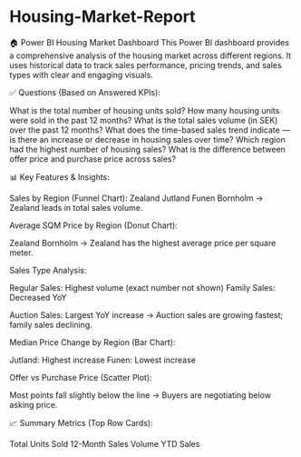 # Housing-Market-Report
🏠 Power BI Housing Market Dashboard
This Power BI dashboard provides a comprehensive analysis of the housing market across different regions.
It uses historical data to track sales performance, pricing trends, and sales types with clear and engaging visuals.

✅ Questions (Based on Answered KPIs):

What is the total number of housing units sold?
How many housing units were sold in the past 12 months?
What is the total sales volume (in SEK) over the past 12 months?
What does the time-based sales trend indicate — is there an increase or decrease in housing sales over time?
Which region had the highest number of housing sales?
What is the difference between offer price and purchase price across sales?

📊 Key Features & Insights:

Sales by Region (Funnel Chart):
Zealand
Jutland
Funen
Bornholm
→ Zealand leads in total sales volume.

Average SQM Price by Region (Donut Chart):

Zealand
Bornholm
→ Zealand has the highest average price per square meter.

Sales Type Analysis:

Regular Sales: Highest volume (exact number not shown)
Family Sales: Decreased YoY

Auction Sales: Largest YoY increase
→ Auction sales are growing fastest; family sales declining.

Median Price Change by Region (Bar Chart):

Jutland: Highest increase 
Funen: Lowest increase 

Offer vs Purchase Price (Scatter Plot):

Most points fall slightly below the line → Buyers are negotiating below asking price.

📈 Summary Metrics (Top Row Cards):

Total Units Sold 
12-Month Sales Volume
YTD Sales
